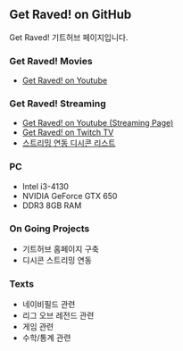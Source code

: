 ## Get Raved! on GitHub

Get Raved! 기트허브 페이지입니다.



### Get Raved! Movies

* [Get Raved! on Youtube](https://www.youtube.com/channel/UCddjChClpRKImlG8fepmypA)



### Get Raved! Streaming

* [Get Raved! on Youtube (Streaming Page)](https://www.youtube.com/channel/UCddjChClpRKImlG8fepmypA/live)
* [Get Raved! on Twitch TV](https://go.twitch.tv/trollingrave)
* [스트리밍 연동 디시콘 리스트](https://gist.githubusercontent.com/Get-Raved/57fbde60b5e19fcb31406d9cc0dc8600/raw/dccon_list.json)



### PC

* Intel i3-4130
* NVIDIA GeForce GTX 650
* DDR3 8GB RAM



### On Going Projects

* 기트허브 홈페이지 구축
* 디시콘 스트리밍 연동



### Texts

* 네이비필드 관련
* 리그 오브 레전드 관련
* 게임 관련
* 수학/통계 관련
